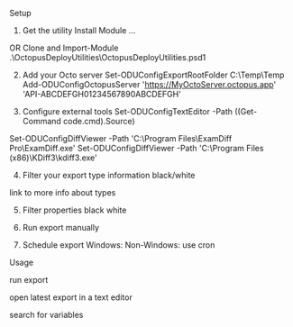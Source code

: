
Setup

1. Get the utility
Install Module ...

OR Clone and Import-Module .\OctopusDeployUtilities\OctopusDeployUtilities.psd1

2. Add your Octo server
Set-ODUConfigExportRootFolder C:\Temp\Temp
Add-ODUConfigOctopusServer 'https://MyOctoServer.octopus.app'  'API-ABCDEFGH01234567890ABCDEFGH'

3. Configure external tools
Set-ODUConfigTextEditor -Path ((Get-Command code.cmd).Source)

Set-ODUConfigDiffViewer -Path 'C:\Program Files\ExamDiff Pro\ExamDiff.exe'
Set-ODUConfigDiffViewer -Path 'C:\Program Files (x86)\KDiff3\kdiff3.exe'


4. Filter your export type information black/white

link to more info about types


5. Filter properties black white


6. Run export manually


7. Schedule export
Windows:
Non-Windows: use cron



Usage

run export

open latest export in a text editor

search for variables

